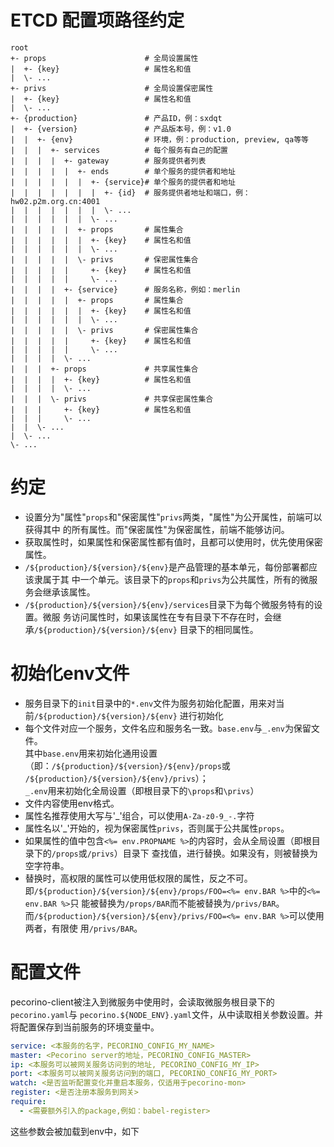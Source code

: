 # ETCD 配置项路径约定

```text
root
+- props                      # 全局设置属性
|  +- {key}                   # 属性名和值
|  \- ...
+- privs                      # 全局设置保密属性
|  +- {key}                   # 属性名和值
|  \- ...
+- {production}               # 产品ID，例：sxdqt
|  +- {version}               # 产品版本号，例：v1.0
|  |  +- {env}                # 环境，例：production, preview, qa等等
|  |  |  +- services          # 每个服务有自己的配置
|  |  |  |  +- gateway        # 服务提供者列表
|  |  |  |  |  +- ends        # 单个服务的提供者和地址
|  |  |  |  |  |  +- {service}# 单个服务的提供者和地址
|  |  |  |  |  |  |  +- {id}  # 服务提供者地址和端口，例：hw02.p2m.org.cn:4001
|  |  |  |  |  |  |  \- ...
|  |  |  |  |  |  \- ...
|  |  |  |  |  +- props       # 属性集合
|  |  |  |  |  |  +- {key}    # 属性名和值
|  |  |  |  |  |  \- ...
|  |  |  |  |  \- privs       # 保密属性集合
|  |  |  |  |     +- {key}    # 属性名和值
|  |  |  |  |     \- ...
|  |  |  |  +- {service}      # 服务名称，例如：merlin
|  |  |  |  |  +- props       # 属性集合
|  |  |  |  |  |  +- {key}    # 属性名和值
|  |  |  |  |  |  \- ...
|  |  |  |  |  \- privs       # 保密属性集合
|  |  |  |  |     +- {key}    # 属性名和值
|  |  |  |  |     \- ...
|  |  |  |  \- ...
|  |  |  +- props             # 共享属性集合
|  |  |  |  +- {key}          # 属性名和值
|  |  |  |  \- ...
|  |  |  \- privs             # 共享保密属性集合
|  |  |     +- {key}          # 属性名和值
|  |  |     \- ...
|  |  \- ...
|  \- ...
\- ...
```

# 约定
* 设置分为"属性"`props`和"保密属性"`privs`两类，"属性"为公开属性，前端可以获得其中
的所有属性。而"保密属性"为保密属性，前端不能够访问。
* 获取属性时，如果属性和保密属性都有值时，且都可以使用时，优先使用保密属性。
* `/${production}/${version}/${env}`是产品管理的基本单元，每份部署都应该隶属于其
中一个单元。该目录下的`props`和`privs`为公共属性，所有的微服务会继承该属性。
* `/${production}/${version}/${env}/services`目录下为每个微服务特有的设置。微服
务访问属性时，如果该属性在专有目录下不存在时，会继承`/${production}/${version}/${env}`
目录下的相同属性。

# 初始化env文件
* 服务目录下的`init`目录中的`*.env`文件为服务初始化配置，用来对当前`/${production}/${version}/${env}`
进行初始化
* 每个文件对应一个服务，文件名应和服务名一致。`base.env`与`_.env`为保留文件。  
其中`base.env`用来初始化通用设置（即：`/${production}/${version}/${env}/props`或
`/${production}/${version}/${env}/privs`）；  
`_.env`用来初始化全局设置（即根目录下的`\props`和`\privs`）
* 文件内容使用env格式。
* 属性名推荐使用大写与'_'组合，可以使用`A-Za-z0-9_-.`字符
* 属性名以'_'开始的，视为保密属性`privs`，否则属于公共属性`props`。
* 如果属性的值中包含`<%= env.PROPNAME %>`的内容时，会从全局设置（即根目录下的`/props`或`/privs`）目录下
查找值，进行替换。如果没有，则被替换为空字符串。
* 替换时，高权限的属性可以使用低权限的属性，反之不可。  
即`/${production}/${version}/${env}/props/FOO=<%= env.BAR %>`中的`<%= env.BAR %>`只
能被替换为`/props/BAR`而不能被替换为`/privs/BAR`。  
而`/${production}/${version}/${env}/privs/FOO=<%= env.BAR %>`可以使用两者，有限使
用`/privs/BAR`。

# 配置文件
pecorino-client被注入到微服务中使用时，会读取微服务根目录下的`pecorino.yaml`与
`pecorino.${NODE_ENV}.yaml`文件，从中读取相关参数设置。并将配置保存到当前服务的环境变量中。
```yaml
service: <本服务的名字，PECORINO_CONFIG_MY_NAME>
master: <Pecorino server的地址，PECORINO_CONFIG_MASTER>
ip: <本服务可以被网关服务访问到的地址, PECORINO_CONFIG_MY_IP>
port: <本服务可以被网关服务访问到的端口, PECORINO_CONFIG_MY_PORT>
watch: <是否监听配置变化并重启本服务，仅适用于pecorino-mon>
register: <是否注册本服务到网关>
require:
  - <需要额外引入的package,例如：babel-register>
```
这些参数会被加载到env中，如下
